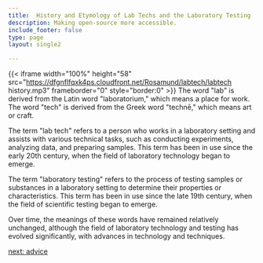```yaml
---
title:  History and Etymology of Lab Techs and the Laboratory Testing  Industry
description: Making open-source more accessible.
include_footer: false
type: page
layout: single2

---
```


{{< iframe width="100%" height="58" src="https://dfgnflfqxk4ps.cloudfront.net/Rosamund/labtech/labtech history.mp3" frameborder="0" style="border:0" >}}
The word "lab" is derived from the Latin word "laboratorium," which means a place for work. The word "tech" is derived from the Greek word "technē," which means art or craft.

The term "lab tech" refers to a person who works in a laboratory setting and assists with various technical tasks, such as conducting experiments, analyzing data, and preparing samples. This term has been in use since the early 20th century, when the field of laboratory technology began to emerge.

The term "laboratory testing" refers to the process of testing samples or substances in a laboratory setting to determine their properties or characteristics. This term has been in use since the late 19th century, when the field of scientific testing began to emerge.

Over time, the meanings of these words have remained relatively unchanged, although the field of laboratory technology and testing has evolved significantly, with advances in technology and techniques.


<a href="https://workdojos.com/labtech/advice">next: advice</a>

